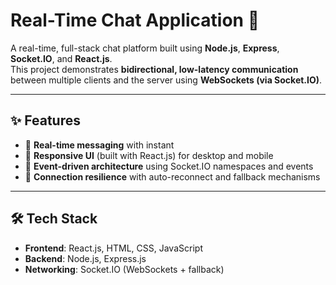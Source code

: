 # Real-Time Chat Application 🚀

A real-time, full-stack chat platform built using **Node.js**, **Express**, **Socket.IO**, and **React.js**.  
This project demonstrates **bidirectional, low-latency communication** between multiple clients and the server using **WebSockets (via Socket.IO)**.

---

## ✨ Features
- 🔹 **Real-time messaging** with instant 
- 🔹 **Responsive UI** (built with React.js) for desktop and mobile
- 🔹 **Event-driven architecture** using Socket.IO namespaces and events
- 🔹 **Connection resilience** with auto-reconnect and fallback mechanisms

---

## 🛠️ Tech Stack
- **Frontend**: React.js, HTML, CSS, JavaScript  
- **Backend**: Node.js, Express.js  
- **Networking**: Socket.IO (WebSockets + fallback)  

